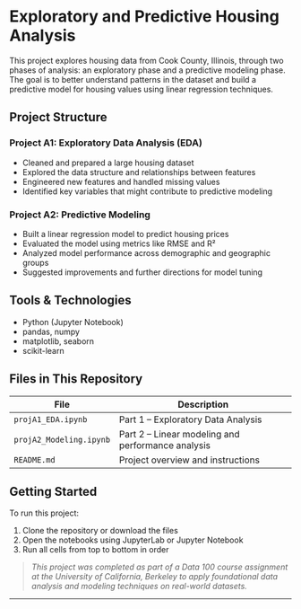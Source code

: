 # Exploratory and Predictive Housing Analysis

This project explores housing data from Cook County, Illinois, through two phases of analysis: an exploratory phase and a predictive modeling phase. The goal is to better understand patterns in the dataset and build a predictive model for housing values using linear regression techniques.

## Project Structure

### Project A1: Exploratory Data Analysis (EDA)
- Cleaned and prepared a large housing dataset
- Explored the data structure and relationships between features
- Engineered new features and handled missing values
- Identified key variables that might contribute to predictive modeling

### Project A2: Predictive Modeling
- Built a linear regression model to predict housing prices
- Evaluated the model using metrics like RMSE and R²
- Analyzed model performance across demographic and geographic groups
- Suggested improvements and further directions for model tuning

## Tools & Technologies
- Python (Jupyter Notebook)
- pandas, numpy
- matplotlib, seaborn
- scikit-learn

## Files in This Repository
| File | Description |
|------|-------------|
| `projA1_EDA.ipynb` | Part 1 – Exploratory Data Analysis |
| `projA2_Modeling.ipynb` | Part 2 – Linear modeling and performance analysis |
| `README.md` | Project overview and instructions |

## Getting Started
To run this project:
1. Clone the repository or download the files
2. Open the notebooks using JupyterLab or Jupyter Notebook
3. Run all cells from top to bottom in order

> *This project was completed as part of a Data 100 course assignment at the University of California, Berkeley to apply foundational data analysis and modeling techniques on real-world datasets.*

---

